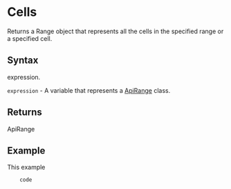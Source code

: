 # Cells

Returns a Range object that represents all the cells in the specified range or a specified cell.

## Syntax

expression.

`expression` - A variable that represents a [ApiRange](../ApiRange.md) class.

## Returns

ApiRange

## Example

This example

```javascript
	code
```